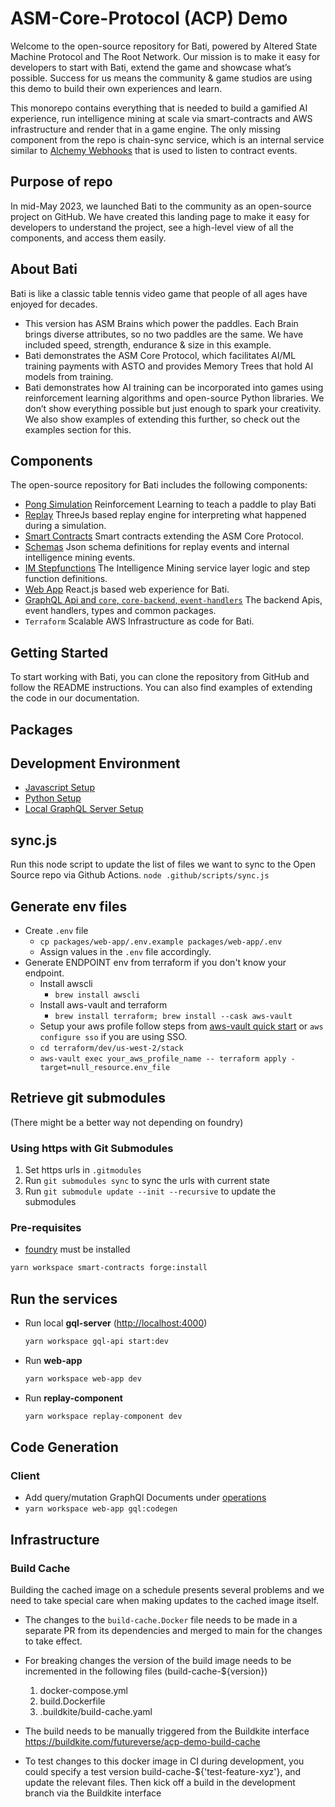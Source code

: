 # ASM-Core-Protocol (ACP) Demo

Welcome to the open-source repository for Bati, powered by Altered State Machine Protocol and The Root Network. Our mission is to make it easy for developers to start with Bati, extend the game and showcase what’s possible. Success for us means the community & game studios are using this demo to build their own experiences and learn.

This monorepo contains everything that is needed to build a gamified AI experience, run intelligence mining at scale via smart-contracts and AWS infrastructure and render that in a game engine. The only missing component from the repo is chain-sync service, which is an internal service similar to [Alchemy Webhooks](https://www.alchemy.com/overviews/what-is-a-webhook) that is used to listen to contract events.

## Purpose of repo

In mid-May 2023, we launched Bati to the community as an open-source project on GitHub. We have created this landing page to make it easy for developers to understand the project, see a high-level view of all the components, and access them easily.

## About Bati

Bati is like a classic table tennis video game that people of all ages have enjoyed for decades.

- This version has ASM Brains which power the paddles. Each Brain brings diverse attributes, so no two paddles are the same. We have included speed, strength, endurance & size in this example.
- Bati demonstrates the ASM Core Protocol, which facilitates AI/ML training payments with ASTO and provides Memory Trees that hold AI models from training.
- Bati demonstrates how AI training can be incorporated into games using reinforcement learning algorithms and open-source Python libraries. We don’t show everything possible but just enough to spark your creativity. We also show examples of extending this further, so check out the examples section for this.

## Components

The open-source repository for Bati includes the following components:

- [Pong Simulation](packages/pong-simulation/README.md) Reinforcement Learning to teach a paddle to play Bati
- [Replay](packages/replay-component/README.md) ThreeJs based replay engine for interpreting what happened during a simulation.
- [Smart Contracts](packages/smart-contracts/README.md) Smart contracts extending the ASM Core Protocol.
- [Schemas](packages/schemas/README.md) Json schema definitions for replay events and internal intelligence mining events.
- [IM Stepfunctions](packages/im-stepfunctions/README.md) The Intelligence Mining service layer logic and step function definitions.
- [Web App](packages/web-app/README.md) React.js based web experience for Bati.
- [GraphQL Api and `core`, `core-backend`, `event-handlers`](packages/gql-api/README.md) The backend Apis, event handlers, types and common packages.
- `Terraform` Scalable AWS Infrastructure as code for Bati.

## Getting Started

To start working with Bati, you can clone the repository from GitHub and follow the README instructions. You can also find examples of extending the code in our documentation.

## Packages

## Development Environment

- [Javascript Setup](docs/js-setup.md)
- [Python Setup](docs/python-setup.md)
- [Local GraphQL Server Setup](docs/local-gql-setup.md)

## sync.js

Run this node script to update the list of files we want to sync to the Open Source repo via Github Actions.
`node .github/scripts/sync.js`

## Generate env files

- Create `.env` file
  - `cp packages/web-app/.env.example packages/web-app/.env`
  - Assign values in the `.env` file accordingly.
- Generate ENDPOINT env from terraform if you don't know your endpoint.
  - Install awscli
    - `brew install awscli`
  - Install aws-vault and terraform
    - `brew install terraform; brew install --cask aws-vault`
  - Setup your aws profile follow steps from [aws-vault quick start](https://github.com/99designs/aws-vault#quick-start) or `aws configure sso` if you are using SSO.
  - `cd terraform/dev/us-west-2/stack`
  - `aws-vault exec your_aws_profile_name -- terraform apply -target=null_resource.env_file`

## Retrieve git submodules

(There might be a better way not depending on foundry)

### Using https with Git Submodules

1. Set https urls in `.gitmodules`
2. Run `git submodules sync` to sync the urls with current state
3. Run `git submodule update --init --recursive` to update the submodules

### Pre-requisites

- [foundry](https://book.getfoundry.sh/getting-started/installation) must be installed

```sh
yarn workspace smart-contracts forge:install
```

## Run the services

- Run local **gql-server** (<http://localhost:4000>)

  ```sh
  yarn workspace gql-api start:dev
  ```

- Run **web-app**

  ```sh
  yarn workspace web-app dev
  ```

- Run **replay-component**

  ```sh
  yarn workspace replay-component dev
  ```

## Code Generation

### Client

- Add query/mutation GraphQl Documents under [operations](packages/web-app/src/graphql/operations)
- `yarn workspace web-app gql:codegen`

## Infrastructure

### Build Cache

Building the cached image on a schedule presents several problems and we need to take special care when making updates to the cached image itself.

- The changes to the `build-cache.Docker` file needs to be made in a separate PR from its dependencies and merged to main for the changes to take effect.

- For breaking changes the version of the build image needs to be incremented in the following files (build-cache-${version})

  1. docker-compose.yml
  2. build.Dockerfile
  3. .buildkite/build-cache.yaml

- The build needs to be manually triggered from the Buildkite interface
  <https://buildkite.com/futureverse/acp-demo-build-cache>

- To test changes to this docker image in CI during development, you could specify a test version build-cache-${'test-feature-xyz'}, and update the relevant files. Then kick off a build in the development branch via the Buildkite interface
